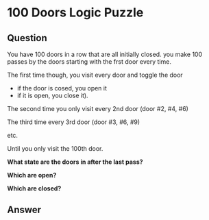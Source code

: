 # 100 Doors Logic Puzzle

## Question
You have 100 doors in a row that are all initially closed. you make 100 passes by the doors starting with the frst door every time. 

The first time though, you visit every door and toggle the door 
- if the door is cosed, you open it
- if it is open, you close it).

The second time you only visit every 2nd door (door #2, #4, #6)

The third time every 3rd door (door #3, #6, #9)

etc.

Until you only visit the 100th door.

__What state are the doors in after the last pass?__

__Which are open?__

__Which are closed?__


## Answer

